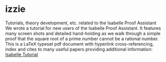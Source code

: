 # izzie
Tutorials, theory development, etc. related to the Isabelle Proof Assistant
We wrote a tutorial for new users of the Isabelle Proof Assistant. It features many screen shots and detailed hand-holding as we walk through a simple proof that the square root of a prime number cannot be a rational number. This is a LaTeX typeset pdf document with hyperlink cross-referencing, index and cites to many useful papers providing additional information: [Isabelle Tutorial](https://github.com/AncientZygote/izzie/blob/master/IsabelleTutorial.pdf) 
